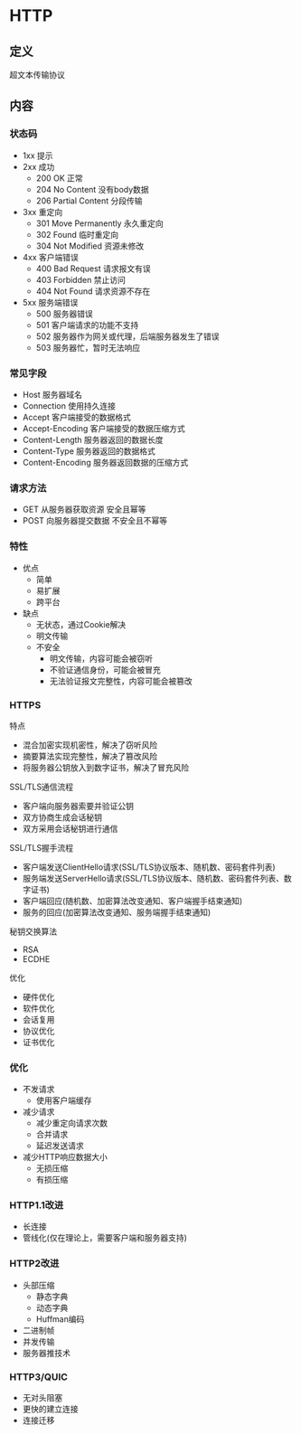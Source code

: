 # HTTP #

## 定义 ##
超文本传输协议

## 内容 ##
### 状态码 ###
  - 1xx 提示
  - 2xx 成功
    - 200 OK 正常
    - 204 No Content 没有body数据
    - 206 Partial Content 分段传输
  - 3xx 重定向
    - 301 Move Permanently 永久重定向 
    - 302 Found 临时重定向
    - 304 Not Modified 资源未修改
  - 4xx 客户端错误
    - 400 Bad Request 请求报文有误
    - 403 Forbidden 禁止访问
    - 404 Not Found 请求资源不存在
  - 5xx 服务端错误
    - 500 服务器错误 
    - 501 客户端请求的功能不支持
    - 502 服务器作为网关或代理，后端服务器发生了错误
    - 503 服务器忙，暂时无法响应

### 常见字段 ###
  - Host 服务器域名
  - Connection 使用持久连接
  - Accept 客户端接受的数据格式
  - Accept-Encoding 客户端接受的数据压缩方式
  - Content-Length 服务器返回的数据长度
  - Content-Type 服务器返回的数据格式
  - Content-Encoding 服务器返回数据的压缩方式

### 请求方法 ###
  - GET 从服务器获取资源 安全且幂等
  - POST 向服务器提交数据 不安全且不幂等

### 特性 ###
  - 优点
    - 简单 
    - 易扩展
    - 跨平台
  - 缺点 
    - 无状态，通过Cookie解决
    - 明文传输
    - 不安全
      - 明文传输，内容可能会被窃听
      - 不验证通信身份，可能会被冒充
      - 无法验证报文完整性，内容可能会被篡改

### HTTPS ###
特点  
  - 混合加密实现机密性，解决了窃听风险
  - 摘要算法实现完整性，解决了篡改风险
  - 将服务器公钥放入到数字证书，解决了冒充风险  

SSL/TLS通信流程
  - 客户端向服务器索要并验证公钥
  - 双方协商生成会话秘钥
  - 双方采用会话秘钥进行通信

SSL/TLS握手流程
  - 客户端发送ClientHello请求(SSL/TLS协议版本、随机数、密码套件列表)
  - 服务端发送ServerHello请求(SSL/TLS协议版本、随机数、密码套件列表、数字证书)
  - 客户端回应(随机数、加密算法改变通知、客户端握手结束通知)
  - 服务的回应(加密算法改变通知、服务端握手结束通知)

秘钥交换算法
  - RSA
  - ECDHE

优化
  - 硬件优化
  - 软件优化
  - 会话复用
  - 协议优化
  - 证书优化

### 优化 ###
  - 不发请求
    - 使用客户端缓存
  - 减少请求
    - 减少重定向请求次数
    - 合并请求
    - 延迟发送请求
  - 减少HTTP响应数据大小   
    - 无损压缩
    - 有损压缩

### HTTP1.1改进 ###
  - 长连接
  - 管线化(仅在理论上，需要客户端和服务器支持)

### HTTP2改进 ###
  - 头部压缩
    - 静态字典
    - 动态字典
    - Huffman编码
  - 二进制帧
  - 并发传输
  - 服务器推技术

### HTTP3/QUIC ###
  - 无对头阻塞
  - 更快的建立连接
  - 连接迁移
